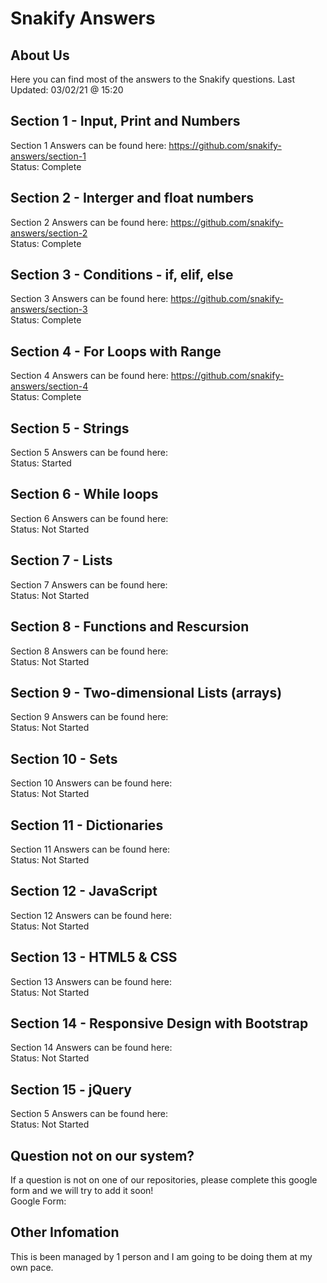 # Snakify Answers

## About Us

Here you can find most of the answers to the Snakify questions.
Last Updated: 03/02/21 @ 15:20

## Section 1 - Input, Print and Numbers

Section 1 Answers can be found here: https://github.com/snakify-answers/section-1 <br>
Status: Complete

## Section 2 - Interger and float numbers

Section 2 Answers can be found here: https://github.com/snakify-answers/section-2 <br>
Status: Complete

## Section 3 - Conditions - if, elif, else

Section 3 Answers can be found here: https://github.com/snakify-answers/section-3 <br>
Status: Complete

## Section 4 - For Loops with Range

Section 4 Answers can be found here: https://github.com/snakify-answers/section-4 <br>
Status: Complete

## Section 5 - Strings

Section 5 Answers can be found here: <link> <br>
Status: Started

## Section 6 - While loops

Section 6 Answers can be found here: <link> <br>
Status: Not Started

## Section 7 - Lists

Section 7 Answers can be found here: <link> <br>
Status: Not Started

## Section 8 - Functions and Rescursion

Section 8 Answers can be found here: <link> <br>
Status: Not Started

## Section 9 - Two-dimensional Lists (arrays)

Section 9 Answers can be found here: <link> <br>
Status: Not Started

## Section 10 - Sets

Section 10 Answers can be found here: <link> <br>
Status: Not Started

## Section 11 - Dictionaries

Section 11 Answers can be found here: <link> <br>
Status: Not Started

## Section 12 - JavaScript

Section 12 Answers can be found here: <link> <br>
Status: Not Started

## Section 13 - HTML5 & CSS

Section 13 Answers can be found here: <link> <br>
Status: Not Started

## Section 14 - Responsive Design with Bootstrap

Section 14 Answers can be found here: <link> <br>
Status: Not Started

## Section 15 - jQuery

Section 5 Answers can be found here: <link> <br>
Status: Not Started

## Question not on our system?

If a question is not on one of our repositories, please complete this google form and we will try to add it soon!<br>
Google Form: <link>

## Other Infomation

This is been managed by 1 person and I am going to be doing them at my own pace.
